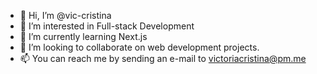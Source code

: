 - 👋 Hi, I’m @vic-cristina
- 👀 I’m interested in Full-stack Development
- 🌱 I’m currently learning Next.js
- 💞️ I’m looking to collaborate on web development projects.
- 📫 You can reach me by sending an e-mail to victoriacristina@pm.me

<!---
vic-cristina/vic-cristina is a ✨ special ✨ repository because its `README.md` (this file) appears on your GitHub profile.
You can click the Preview link to take a look at your changes.
--->
